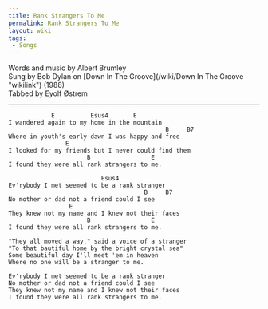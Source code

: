 ```yaml
---
title: Rank Strangers To Me
permalink: Rank Strangers To Me
layout: wiki
tags:
 - Songs
---
```


Words and music by Albert Brumley  
Sung by Bob Dylan on [Down In The Groove](/wiki/Down In The Groove "wikilink")
(1988)  
Tabbed by Eyolf Østrem

* * * * *

                E          Esus4       E
    I wandered again to my home in the mountain
                                                B     B7
    Where in youth's early dawn I was happy and free
                    E
    I looked for my friends but I never could find them
                          B                 E
    I found they were all rank strangers to me.

                              Esus4
    Ev'rybody I met seemed to be a rank stranger
                                          B     B7
    No mother or dad not a friend could I see
                     E
    They knew not my name and I knew not their faces
                          B                 E
    I found they were all rank strangers to me.

    "They all moved a way," said a voice of a stranger
    "To that bautiful home by the bright crystal sea"
    Some beautiful day I'll meet 'em in heaven
    Where no one will be a stranger to me.

    Ev'rybody I met seemed to be a rank stranger
    No mother or dad not a friend could I see
    They knew not my name and I knew not their faces
    I found they were all rank strangers to me.
